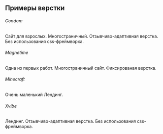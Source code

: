 ## Примеры верстки

###### Condom
Сайт для взрослых. Многостраничный. Отзывчиво-адаптивная верстка. Без использования css-фреймворка.

###### Magnetime
Одна из первых работ. Многостраничный сайт. Фиксированая верстка.

###### Minecraft
Очень маленький Лендинг.

###### Xvibe
Лендинг. Отзывчиво-адаптивная верстка. Без использования css-фреймворка.